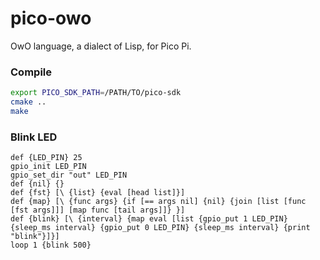 # pico-owo
OwO language, a dialect of Lisp, for Pico Pi.

### Compile
```bash
export PICO_SDK_PATH=/PATH/TO/pico-sdk
cmake ..
make
```

### Blink LED
```
def {LED_PIN} 25
gpio_init LED_PIN
gpio_set_dir "out" LED_PIN
def {nil} {}
def {fst} [\ {list} {eval [head list]}]
def {map} [\ {func args} {if [== args nil] {nil} {join [list [func [fst args]]] [map func [tail args]]} }]
def {blink} [\ {interval} {map eval [list {gpio_put 1 LED_PIN} {sleep_ms interval} {gpio_put 0 LED_PIN} {sleep_ms interval} {print "blink"}]}]
loop 1 {blink 500}
```
